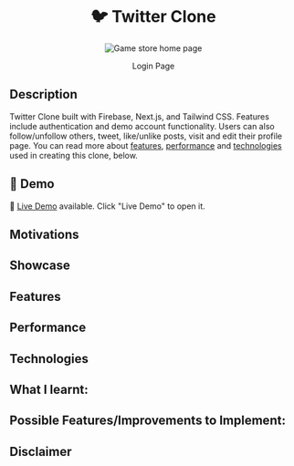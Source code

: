 <h1 align="center">🐦 Twitter Clone</h1>

<p align="center">
  <img src="https://github.com/yondagonda/twitter-clone/assets/109213163/3c318bd3-df2a-4760-95f8-5fd17b7a2f31"= alt="Game store home page">
</p>

<p align="center">
  Login Page
</p>

## Description

Twitter Clone built with Firebase, Next.js, and Tailwind CSS. Features include authentication and demo account functionality. Users can also follow/unfollow others, tweet, like/unlike posts, visit and edit their profile page.
You can read more about [features](#features), [performance](#performance) and [technologies](#technologies) used in creating this clone, below.

## 🔴 Demo
🧪 [Live Demo]() available. Click "Live Demo" to open it.

## Motivations

## Showcase

## Features

## Performance

## Technologies 

## What I learnt:

## Possible Features/Improvements to Implement:

## Disclaimer
